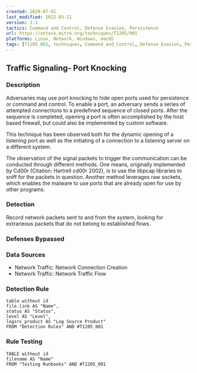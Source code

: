 ```yaml
---
created: 2020-07-01
last_modified: 2022-03-11
version: 1.1
tactics: Command and Control, Defense Evasion, Persistence
url: https://attack.mitre.org/techniques/T1205/001
platforms: Linux, Network, Windows, macOS
tags: [T1205_001, techniques, Command_and_Control,_Defense_Evasion,_Persistence]
---
```


## Traffic Signaling- Port Knocking

### Description

Adversaries may use port knocking to hide open ports used for persistence or command and control. To enable a port, an adversary sends a series of attempted connections to a predefined sequence of closed ports. After the sequence is completed, opening a port is often accomplished by the host based firewall, but could also be implemented by custom software.

This technique has been observed both for the dynamic opening of a listening port as well as the initiating of a connection to a listening server on a different system.

The observation of the signal packets to trigger the communication can be conducted through different methods. One means, originally implemented by Cd00r (Citation: Hartrell cd00r 2002), is to use the libpcap libraries to sniff for the packets in question. Another method leverages raw sockets, which enables the malware to use ports that are already open for use by other programs.

### Detection

Record network packets sent to and from the system, looking for extraneous packets that do not belong to established flows.

### Defenses Bypassed



### Data Sources

  - Network Traffic: Network Connection Creation
  -  Network Traffic: Network Traffic Flow
### Detection Rule

```dataview
table without id
file.link AS "Name",
status AS "Status",
level AS "Level",
logsrc_product AS "Log Source Product"
FROM "Detection Rules" AND #T1205_001
```

### Rule Testing

```dataview
TABLE without id
filename AS "Name"
FROM "Testing Runbooks" AND #T1205_001
```
